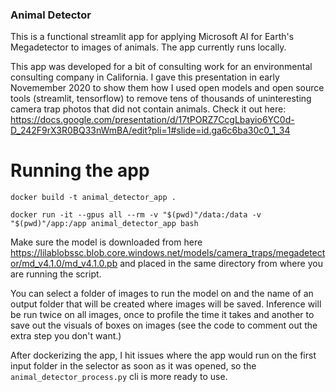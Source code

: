 ### Animal Detector

This is a functional streamlit app for applying Microsoft AI for Earth's Megadetector to images of animals. The app currently runs locally.

This app was developed for a bit of consulting work for an environmental consulting company in California. I gave this presentation in early Novemember 2020 to show them how I used open models and open source tools (streamlit, tensorflow) to remove tens of thousands of uninteresting camera trap photos that did not contain animals. Check it out here: https://docs.google.com/presentation/d/17tPORZ7CcgLbayio6YC0d-D_242F9rX3R0BQ33nWmBA/edit?pli=1#slide=id.ga6c6ba30c0_1_34
 

# Running the app
`docker build -t animal_detector_app .`

`docker run -it --gpus all --rm -v "$(pwd)"/data:/data -v "$(pwd)"/app:/app animal_detector_app bash`

 Make sure the model is downloaded from here https://lilablobssc.blob.core.windows.net/models/camera_traps/megadetector/md_v4.1.0/md_v4.1.0.pb and placed in the same directory from where you are running the script.

 You can select a folder of images to run the model on and the name of an output folder that will be created where images will be saved. Inference will be run twice on all images, once to profile the time it takes and another to save out the visuals of boxes on images (see the code to comment out the extra step you don't want.)

 After dockerizing the app, I hit issues where the app would run on the first input folder in the selector as soon as it was opened, so the `animal_detector_process.py` cli is more ready to use.
